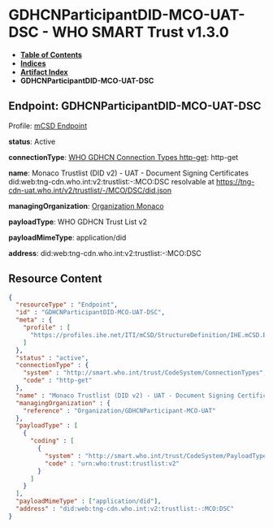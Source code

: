 # GDHCNParticipantDID-MCO-UAT-DSC - WHO SMART Trust v1.3.0

* [**Table of Contents**](toc.md)
* [**Indices**](indices.md)
* [**Artifact Index**](artifacts.md)
* **GDHCNParticipantDID-MCO-UAT-DSC**

## Endpoint: GDHCNParticipantDID-MCO-UAT-DSC

Profile: [mCSD Endpoint](https://profiles.ihe.net/ITI/mCSD/4.0.0/StructureDefinition-IHE.mCSD.Endpoint.html)

**status**: Active

**connectionType**: [WHO GDHCN Connection Types http-get](CodeSystem-ConnectionTypes.md#ConnectionTypes-http-get): http-get

**name**: Monaco Trustlist (DID v2) - UAT - Document Signing Certificates did:web:tng-cdn.who.int:v2:trustlist:-:MCO:DSC resolvable at https://tng-cdn-uat.who.int/v2/trustlist/-/MCO/DSC/did.json

**managingOrganization**: [Organization Monaco](Organization-GDHCNParticipant-MCO-UAT.md)

**payloadType**: WHO GDHCN Trust List v2

**payloadMimeType**: application/did

**address**: did:web:tng-cdn.who.int:v2:trustlist:-:MCO:DSC



## Resource Content

```json
{
  "resourceType" : "Endpoint",
  "id" : "GDHCNParticipantDID-MCO-UAT-DSC",
  "meta" : {
    "profile" : [
      "https://profiles.ihe.net/ITI/mCSD/StructureDefinition/IHE.mCSD.Endpoint"
    ]
  },
  "status" : "active",
  "connectionType" : {
    "system" : "http://smart.who.int/trust/CodeSystem/ConnectionTypes",
    "code" : "http-get"
  },
  "name" : "Monaco Trustlist (DID v2) - UAT - Document Signing Certificates\ndid:web:tng-cdn.who.int:v2:trustlist:-:MCO:DSC\nresolvable at https://tng-cdn-uat.who.int/v2/trustlist/-/MCO/DSC/did.json",
  "managingOrganization" : {
    "reference" : "Organization/GDHCNParticipant-MCO-UAT"
  },
  "payloadType" : [
    {
      "coding" : [
        {
          "system" : "http://smart.who.int/trust/CodeSystem/PayloadTypes",
          "code" : "urn:who:trust:trustlist:v2"
        }
      ]
    }
  ],
  "payloadMimeType" : ["application/did"],
  "address" : "did:web:tng-cdn.who.int:v2:trustlist:-:MCO:DSC"
}

```
